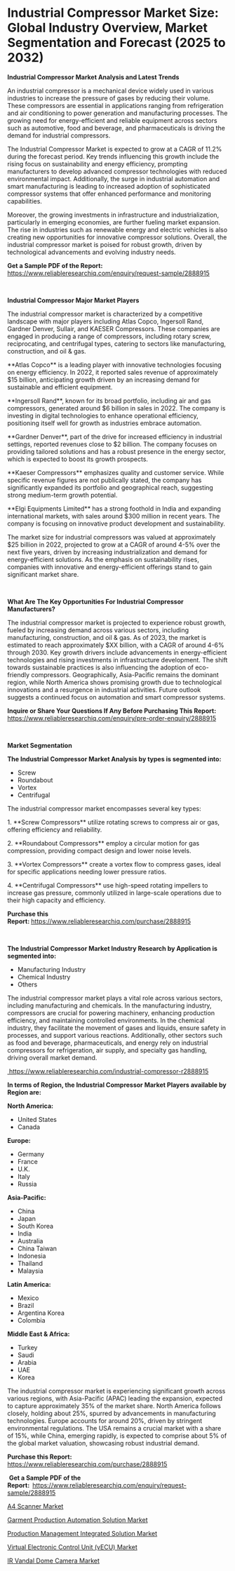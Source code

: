 <p><h1>Industrial Compressor Market Size: Global Industry Overview, Market Segmentation and Forecast (2025 to 2032)</h1></p><p><strong>Industrial Compressor Market Analysis and Latest Trends</strong></p>
<p><p>An industrial compressor is a mechanical device widely used in various industries to increase the pressure of gases by reducing their volume. These compressors are essential in applications ranging from refrigeration and air conditioning to power generation and manufacturing processes. The growing need for energy-efficient and reliable equipment across sectors such as automotive, food and beverage, and pharmaceuticals is driving the demand for industrial compressors.</p><p>The Industrial Compressor Market is expected to grow at a CAGR of 11.2% during the forecast period. Key trends influencing this growth include the rising focus on sustainability and energy efficiency, prompting manufacturers to develop advanced compressor technologies with reduced environmental impact. Additionally, the surge in industrial automation and smart manufacturing is leading to increased adoption of sophisticated compressor systems that offer enhanced performance and monitoring capabilities.</p><p>Moreover, the growing investments in infrastructure and industrialization, particularly in emerging economies, are further fueling market expansion. The rise in industries such as renewable energy and electric vehicles is also creating new opportunities for innovative compressor solutions. Overall, the industrial compressor market is poised for robust growth, driven by technological advancements and evolving industry needs.</p></p>
<p><strong>Get a Sample PDF of the Report:&nbsp;</strong> <a href="https://www.reliableresearchiq.com/enquiry/request-sample/2888915?utm_campaign=1088&utm_medium=2&utm_source=Github&utm_content=ia&utm_term=14032025&utm_id=industrial-compressor">https://www.reliableresearchiq.com/enquiry/request-sample/2888915</a></p>
<p>&nbsp;</p>
<p><strong>Industrial Compressor Major Market Players</strong></p>
<p><p>The industrial compressor market is characterized by a competitive landscape with major players including Atlas Copco, Ingersoll Rand, Gardner Denver, Sullair, and KAESER Compressors. These companies are engaged in producing a range of compressors, including rotary screw, reciprocating, and centrifugal types, catering to sectors like manufacturing, construction, and oil & gas.</p><p>**Atlas Copco** is a leading player with innovative technologies focusing on energy efficiency. In 2022, it reported sales revenue of approximately $15 billion, anticipating growth driven by an increasing demand for sustainable and efficient equipment.</p><p>**Ingersoll Rand**, known for its broad portfolio, including air and gas compressors, generated around $6 billion in sales in 2022. The company is investing in digital technologies to enhance operational efficiency, positioning itself well for growth as industries embrace automation.</p><p>**Gardner Denver**, part of the drive for increased efficiency in industrial settings, reported revenues close to $2 billion. The company focuses on providing tailored solutions and has a robust presence in the energy sector, which is expected to boost its growth prospects.</p><p>**Kaeser Compressors** emphasizes quality and customer service. While specific revenue figures are not publically stated, the company has significantly expanded its portfolio and geographical reach, suggesting strong medium-term growth potential.</p><p>**Elgi Equipments Limited** has a strong foothold in India and expanding international markets, with sales around $300 million in recent years. The company is focusing on innovative product development and sustainability.</p><p>The market size for industrial compressors was valued at approximately $25 billion in 2022, projected to grow at a CAGR of around 4-5% over the next five years, driven by increasing industrialization and demand for energy-efficient solutions. As the emphasis on sustainability rises, companies with innovative and energy-efficient offerings stand to gain significant market share.</p></p>
<p>&nbsp;</p>
<p><strong>What Are The Key Opportunities For Industrial Compressor Manufacturers?</strong></p>
<p><p>The industrial compressor market is projected to experience robust growth, fueled by increasing demand across various sectors, including manufacturing, construction, and oil & gas. As of 2023, the market is estimated to reach approximately $XX billion, with a CAGR of around 4-6% through 2030. Key growth drivers include advancements in energy-efficient technologies and rising investments in infrastructure development. The shift towards sustainable practices is also influencing the adoption of eco-friendly compressors. Geographically, Asia-Pacific remains the dominant region, while North America shows promising growth due to technological innovations and a resurgence in industrial activities. Future outlook suggests a continued focus on automation and smart compressor systems.</p></p>
<p><strong>Inquire or Share Your Questions If Any Before Purchasing This Report:</strong> <a href="https://www.reliableresearchiq.com/enquiry/pre-order-enquiry/2888915?utm_campaign=1088&utm_medium=2&utm_source=Github&utm_content=ia&utm_term=14032025&utm_id=industrial-compressor">https://www.reliableresearchiq.com/enquiry/pre-order-enquiry/2888915</a></p>
<p>&nbsp;</p>
<p><strong>Market Segmentation</strong></p>
<p><strong>The Industrial Compressor Market Analysis by types is segmented into:</strong></p>
<p><ul><li>Screw</li><li>Roundabout</li><li>Vortex</li><li>Centrifugal</li></ul></p>
<p><p>The industrial compressor market encompasses several key types: </p><p>1. **Screw Compressors** utilize rotating screws to compress air or gas, offering efficiency and reliability.</p><p>2. **Roundabout Compressors** employ a circular motion for gas compression, providing compact design and lower noise levels.</p><p>3. **Vortex Compressors** create a vortex flow to compress gases, ideal for specific applications needing lower pressure ratios.</p><p>4. **Centrifugal Compressors** use high-speed rotating impellers to increase gas pressure, commonly utilized in large-scale operations due to their high capacity and efficiency.</p></p>
<p><strong>Purchase this Report:&nbsp;</strong><a href="https://www.reliableresearchiq.com/purchase/2888915?utm_campaign=1088&utm_medium=2&utm_source=Github&utm_content=ia&utm_term=14032025&utm_id=industrial-compressor">https://www.reliableresearchiq.com/purchase/2888915</a></p>
<p>&nbsp;</p>
<p><strong>The Industrial Compressor Market Industry Research by Application is segmented into:</strong></p>
<p><ul><li>Manufacturing Industry</li><li>Chemical Industry</li><li>Others</li></ul></p>
<p><p>The industrial compressor market plays a vital role across various sectors, including manufacturing and chemicals. In the manufacturing industry, compressors are crucial for powering machinery, enhancing production efficiency, and maintaining controlled environments. In the chemical industry, they facilitate the movement of gases and liquids, ensure safety in processes, and support various reactions. Additionally, other sectors such as food and beverage, pharmaceuticals, and energy rely on industrial compressors for refrigeration, air supply, and specialty gas handling, driving overall market demand.</p></p>
<p><a href="https://www.reliableresearchiq.com/industrial-compressor-r2888915?utm_campaign=1088&utm_medium=2&utm_source=Github&utm_content=ia&utm_term=14032025&utm_id=industrial-compressor">&nbsp;https://www.reliableresearchiq.com/industrial-compressor-r2888915</a></p>
<p><strong>In terms of Region, the Industrial Compressor Market Players available by Region are:</strong></p>
<p>
    <p> <strong> North America: </strong>
        <ul>
            <li>United States</li>
            <li>Canada</li>
        </ul>
        </p> 
    <p> <strong> Europe: </strong>
        <ul>
            <li>Germany</li>
            <li>France</li>
            <li>U.K.</li>
            <li>Italy</li>
            <li>Russia</li>
        </ul>
        </p> 
    <p> <strong> Asia-Pacific: </strong>
        <ul>
            <li>China</li>
            <li>Japan</li>
            <li>South Korea</li>
            <li>India</li>
            <li>Australia</li>
            <li>China Taiwan</li>
            <li>Indonesia</li>
            <li>Thailand</li>
            <li>Malaysia</li>
        </ul>
        </p> 
    <p> <strong> Latin America: </strong>
        <ul>
            <li>Mexico</li>
            <li>Brazil</li>
            <li>Argentina Korea</li>
            <li>Colombia</li>
        </ul>
        </p> 
    <p> <strong> Middle East & Africa: </strong>
        <ul>
            <li>Turkey</li>
            <li>Saudi</li>
            <li>Arabia</li>
            <li>UAE</li>
            <li>Korea</li>
        </ul>
    </p>
    </p>
<p><p>The industrial compressor market is experiencing significant growth across various regions, with Asia-Pacific (APAC) leading the expansion, expected to capture approximately 35% of the market share. North America follows closely, holding about 25%, spurred by advancements in manufacturing technologies. Europe accounts for around 20%, driven by stringent environmental regulations. The USA remains a crucial market with a share of 15%, while China, emerging rapidly, is expected to comprise about 5% of the global market valuation, showcasing robust industrial demand.</p></p>
<p><strong>Purchase this Report: </strong><a href="https://www.reliableresearchiq.com/purchase/2888915?utm_campaign=1088&utm_medium=2&utm_source=Github&utm_content=ia&utm_term=14032025&utm_id=industrial-compressor">https://www.reliableresearchiq.com/purchase/2888915</a></p>
<p>&nbsp;<strong>Get a Sample PDF of the Report:&nbsp;&nbsp;</strong><a href="https://www.reliableresearchiq.com/enquiry/request-sample/2888915?utm_campaign=1088&utm_medium=2&utm_source=Github&utm_content=ia&utm_term=14032025&utm_id=industrial-compressor">https://www.reliableresearchiq.com/enquiry/request-sample/2888915</a></p>
<p><strong></strong></p>
<p><p><a href="https://github.com/alablisepah/Market-Research-Report-List-1/blob/main/a4-scanner-market.md?utm_campaign=1088&utm_medium=2&utm_source=Github&utm_content=ia&utm_term=14032025&utm_id=industrial-compressor">A4 Scanner Market</a></p><p><a href="https://github.com/keeniielokl/Market-Research-Report-List-1/blob/main/garment-production-automation-solution-market.md?utm_campaign=1088&utm_medium=2&utm_source=Github&utm_content=ia&utm_term=14032025&utm_id=industrial-compressor">Garment Production Automation Solution Market</a></p><p><a href="https://github.com/kocssequen/Market-Research-Report-List-1/blob/main/production-management-integrated-solution-market.md?utm_campaign=1088&utm_medium=2&utm_source=Github&utm_content=ia&utm_term=14032025&utm_id=industrial-compressor">Production Management Integrated Solution Market</a></p><p><a href="https://github.com/bauzolesco/Market-Research-Report-List-1/blob/main/virtual-electronic-control-unit-vecu-market.md?utm_campaign=1088&utm_medium=2&utm_source=Github&utm_content=ia&utm_term=14032025&utm_id=industrial-compressor">Virtual Electronic Control Unit (vECU) Market</a></p><p><a href="https://github.com/aoutefjovene00/Market-Research-Report-List-1/blob/main/ir-vandal-dome-camera-market.md?utm_campaign=1088&utm_medium=2&utm_source=Github&utm_content=ia&utm_term=14032025&utm_id=industrial-compressor">IR Vandal Dome Camera Market</a></p></p>